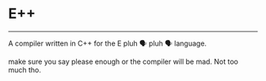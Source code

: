 # E++

----------------------------------------------------

A compiler written in C++ for the E pluh 🗣️ pluh 🗣️ language.

make sure you say please enough or the compiler will be mad. Not too much tho.


